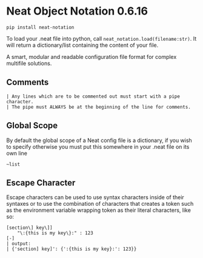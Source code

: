 # Neat Object Notation 0.6.16

```
pip install neat-notation
```

 To load your .neat file into python, call `neat_notation.load(filename:str)`.  It will return a dictionary/list containing the content of your file.

 A smart, modular and readable configuration file format for complex multifile solutions.

## Comments

```
| Any lines which are to be commented out must start with a pipe character.
| The pipe must ALWAYS be at the beginning of the line for comments.
```

## Global Scope

 By default the global scope of a Neat config file is a dictionary, if you wish to specify otherwise you must put this somewhere in your .neat file on its own line

```
~list
```

## Escape Character

Escape characters can be used to use syntax characters inside of their syntaxes or to use the combination of characters that creates a token such as the environment variable wrapping token as their literal characters, like so:

```
[section\] key\]]
	"\:{this is my key\}:" : 123
[-]
| output:
| {'section] key]': {':{this is my key}:': 123}}
```

